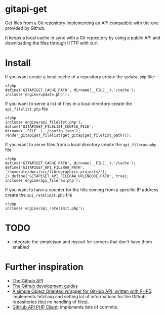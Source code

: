# gitapi-get

Get files from a Git repository implementing an API compatible with the one provided by Github.

It keeps a local cache in sync with a Git repository by using a public API and downloading the files through HTTP with curl.

# Install

If you want create a local cache of a repository create the `update.php` file:

    <?php
    define('GITAPIGET_CACHE_PATH', dirname(__FILE__).'/cache');
    include('engine/update.php');

If you want to serve a list of files in a local directory create the `api_filelist.php` file

    <?php
    include('engine/api_filelist.php');
    define('GITAPIGET_FILELIST_CONFIG_FILE', dirname(__FILE__).'/config.json');
    render_gitapiget_filelist(get_gitapiget_filelist_path());

If you want to serve files from a local directory create the `api_fileraw.php` file

    <?php
    define('GITAPIGET_CACHE_PATH', dirname(__FILE__).'/cache');
    define('GITAPIGET_API_FILERAW_PATH', '/home/ale/docs/src/libregraphics-projects/');
    // define('GITAPIGET_API_FILERAW_URLENCODE_PATH', true);
    include('engine/api_fileraw.php');

If you want to have a counter for the hits coming from a specific IP address create the `api_ratelimit.php` file

    <?php
    include('engine/api_ratelimit.php');

# TODO

- integrate the simplejson and mycurl for servers that don't have them enabled

# Further inspiration

- [The Github API](http://developer.github.com/v3)
- [The Github development guides](https://developer.github.com/guides/)
- [A simple Object Oriented wrapper for GitHub API, written with PHP5](https://github.com/KnpLabs/php-github-api): implements fetching and setting lot of informations for the Github repositories (but no handling of files).
- [GitHub API PHP Client](https://github.com/tan-tan-kanarek/github-php-client): implements lists of commits.
